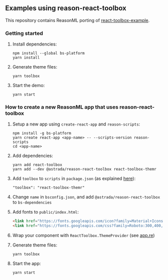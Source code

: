 Examples using reason-react-toolbox
-----------------------------------

This repository contains ReasonML porting of
[react-toolbox-example](https://github.com/react-toolbox/react-toolbox-example).

### Getting started

1. Install dependencies:

       npm install --global bs-platform
       yarn install

2. Generate theme files:

       yarn toolbox

3. Start the demo:

       yarn start

### How to create a new ReasonML app that uses reason-react-toolbox

1. Setup a new app using `create-react-app` and `reason-scripts`:

       npm install -g bs-platform
       yarn create react-app <app-name> -- --scripts-version reason-scripts
       cd <app-name>

2. Add dependencies:

       yarn add react-toolbox
       yarn add --dev @astrada/reason-react-toolbox react-toolbox-themr

3. Add `toolbox` to `scripts` in `package.json` (as explained
   [here](https://github.com/react-toolbox/react-toolbox-themr/blob/master/README.md)):

       "toolbox": "react-toolbox-themr"

4. Change `name` in `bsconfig.json`, and add `@astrada/reason-react-toolbox` to
   `bs-dependencies`

5. Add fonts to `public/index.html`:
    
    ```html
    <link href="https://fonts.googleapis.com/icon?family=Material+Icons" rel="stylesheet">
    <link href="https://fonts.googleapis.com/css?family=Roboto:300,400,500,700" rel="stylesheet">
    ```

6. Wrap your component with `ReactToolbox.ThemeProvider` (see [app.re](https://github.com/astrada/reason-react-toolbox-example/blob/master/src/app.re))

7. Generate theme files:

       yarn toolbox

8. Start the app:

       yarn start

